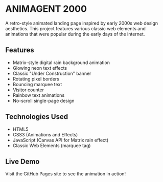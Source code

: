 # ANIMAGENT 2000

A retro-style animated landing page inspired by early 2000s web design aesthetics. This project features various classic web elements and animations that were popular during the early days of the internet.

## Features

- Matrix-style digital rain background animation
- Glowing neon text effects
- Classic "Under Construction" banner
- Rotating pixel borders
- Bouncing marquee text
- Visitor counter
- Rainbow text animations
- No-scroll single-page design

## Technologies Used

- HTML5
- CSS3 (Animations and Effects)
- JavaScript (Canvas API for Matrix rain effect)
- Classic Web Elements (marquee tag)

## Live Demo

Visit the GitHub Pages site to see the animation in action! 